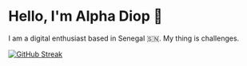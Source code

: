 # Hello, I'm Alpha Diop 👋

I am a digital enthusiast based in Senegal 🇸🇳. My thing is challenges.

[![GitHub Streak](https://streak-stats.demolab.com?user=alphajoop&mode=weekly)](https://git.io/streak-stats)
